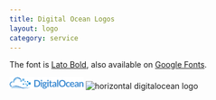 ```yaml
---
title: Digital Ocean Logos
layout: logo
category: service
---
```


The font is [Lato Bold](http://www.latofonts.com/), also available on [Google Fonts](http://www.google.com/fonts/specimen/Lato).

![horizontal digitalocean logo](digitalocean-horizontal.png) ![horizontal digitalocean logo](fileformatinfo-digitalocean.svg)
